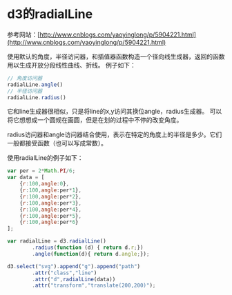 # d3的radialLine

参考网站：[http://www.cnblogs.com/yaoyinglong/p/5904221.html](http://www.cnblogs.com/yaoyinglong/p/5904221.html)

使用默认的角度，半径访问器，和插值器函数构造一个径向线生成器，返回的函数用以生成开放分段线性曲线、折线。
例子如下：
```javascript
// 角度访问器
radialLine.angle()
// 半径访问器
radialLine.radius()
```

它和line生成器很相似，只是将line的x,y访问其换位angle，radius生成器。
可以将它想想成一个圆规在画圆，但是在划的过程中不停的改变角度。

radius访问器和angle访问器结合使用，表示在特定的角度上的半径是多少。它们一般都接受函数（也可以写成常数）。

使用radialLine的例子如下：
```javascript
var per = 2*Math.PI/6;
var data = [
    {r:100,angle:0},
    {r:100,angle:per*1},
    {r:100,angle:per*2},
    {r:100,angle:per*3},
    {r:100,angle:per*4},
    {r:100,angle:per*5},
    {r:100,angle:per*6}
];

var radialLine = d3.radialLine()
        .radius(function (d) { return d.r;})
        .angle(function(d){ return d.angle;});

d3.select("svg").append("g").append("path")
        .attr("class","line")
        .attr("d",radialLine(data))
        .attr("transform","translate(200,200)");
```